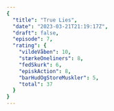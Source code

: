 ```yaml
---
{
  "title": "True Lies",
  "date": "2023-03-21T21:19:17Z",
  "draft": false,
  "episode": 7,
  "rating": {
    "vildeVåben": 10,
    "stærkeOneliners": 8,
    "fedSkurk": 6,
    "episkAction": 8,
    "barHudOgStoreMuskler": 5,
    "total": 37
  }
}
---
```


